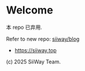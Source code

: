 # Welcome

本 repo 已弃用.

Refer to new repo: [siiway/blog](https://github.com/siiway/blog)

- https://siiway.top

(c) 2025 SiiWay Team.